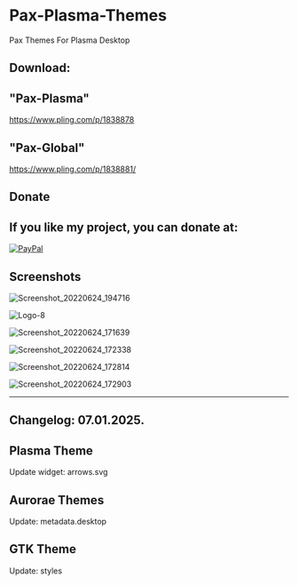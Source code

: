 # Pax-Plasma-Themes
Pax Themes For Plasma Desktop

Download:
-----------

"Pax-Plasma"
------------

https://www.pling.com/p/1838878

"Pax-Global"
------------

https://www.pling.com/p/1838881/


<html>
  <head>
    <meta charset="utf-8" />
  </head>
  <body>
    <h2>Donate</h2>
    <h2>If you like my project, you can donate at:</h2>
    <a href="https://www.paypal.com/paypalme/VesnaLazic">
    <img src="PayPal.png" alt="PayPal" />
    </a>
  </body>
</html>


Screenshots
------------


![Screenshot_20220624_194716](https://user-images.githubusercontent.com/45247573/175967697-8723d13d-b62b-46cc-9b37-7d474b293c87.png)

![Logo-8](https://user-images.githubusercontent.com/45247573/175967765-513892bd-1f7e-4118-82ed-e0f8941d883e.png)

![Screenshot_20220624_171639](https://user-images.githubusercontent.com/45247573/175967874-74f3c1a4-31e6-4dc2-bcba-5a00a2ab2ed6.jpg)

![Screenshot_20220624_172338](https://user-images.githubusercontent.com/45247573/175967937-1fa018d1-390a-40dd-b920-d6d96ac5c59d.png)

![Screenshot_20220624_172814](https://user-images.githubusercontent.com/45247573/175967957-25927f3c-47ae-404d-a995-76048949b107.png)

![Screenshot_20220624_172903](https://user-images.githubusercontent.com/45247573/175967967-c32f0ad6-45c9-4140-aeb1-eb97a8f58379.png)

______________________________________________________________________________________________________________________________________


Changelog: 07.01.2025.
----------------------

Plasma Theme
-------------

Update widget: arrows.svg

Aurorae Themes
--------------

Update: metadata.desktop

GTK Theme
---------

Update: styles



